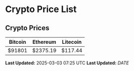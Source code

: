 # Crypto Price List

## Crypto Prices
| Bitcoin | Ethereum | Litecoin |
| ------- | -------- | -------- |
| $91801 | $2375.19 | $117.44 |
**Last Updated:** 2025-03-03 07:25 UTC
**Last Updated:** $DATE$
